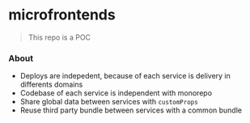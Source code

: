 # microfrontends

> This repo is a POC

### About

- Deploys are indepedent, because of each service is delivery in differents domains
- Codebase of each service is independent with monorepo
- Share global data between services with `customProps`
- Reuse third party bundle between services with a common bundle
